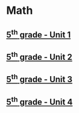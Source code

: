 # Math

## [5<sup>th</sup> grade - Unit 1](5th-grade/unit1.md)
## [5<sup>th</sup> grade - Unit 2](5th-grade/unit2.md)
## [5<sup>th</sup> grade - Unit 3](5th-grade/unit3.md)
## [5<sup>th</sup> grade - Unit 4](5th-grade/unit4.md)
